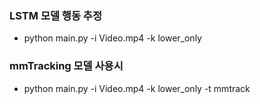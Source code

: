 ### LSTM 모델 행동 추정
- python main.py -i Video.mp4 -k lower_only

### mmTracking 모델 사용시
- python main.py -i Video.mp4 -k lower_only -t mmtrack
